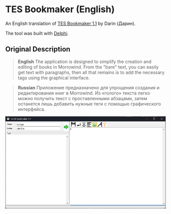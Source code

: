 # TES Bookmaker (English)

An English translation of [TES Bookmaker 1.1](https://www.fullrest.ru/files/bookmaker) by Darin (Дарин).

The tool was built with [Delphi](https://www.embarcadero.com/products/delphi).

## Original Description

> **English**
> The application is designed to simplify the creation and editing of books in Morrowind. From the "bare" text, you can easily get text with paragraphs, then all that remains is to add the necessary tags using the graphical interface.

> **Russian**
> Приложение предназначено для упрощения создания и редактирования книг в Morrowind. Из «голого» текста легко можно получить текст с проставленными абзацами, затем останется лишь добавить нужные теги с помощью графического интерфейса.

![Screenshot of the English translation of TES Bookmaker](https://github.com/MasssiveJuice08/TES-Bookmaker-ENG/blob/main/tes-bookmaker-english-screenshot.png)
